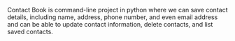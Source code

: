 Contact Book is command-line project in python where we can save contact details, including name, address, phone number, and even email address and can be able to update contact information, delete contacts, and list saved contacts.
